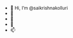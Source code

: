 - 👋 Hi, I’m @saikrishnakolluri
- 👀 
- 🌱
- 💞️
- 📫 

<!---
saikrishnakolluri/saikrishnakolluri is a ✨ special ✨ repository because its `README.md` (this file) appears on your GitHub profile.
You can click the Preview link to take a look at your changes.
--->
